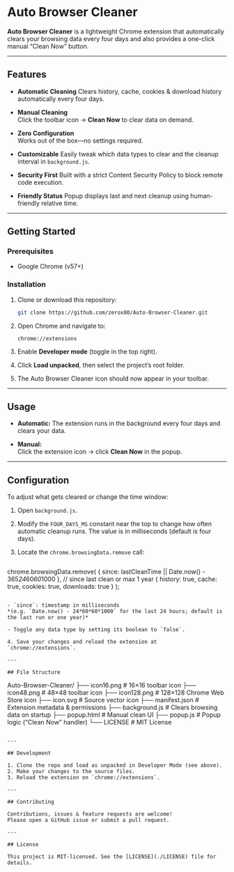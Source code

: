 # Auto Browser Cleaner

**Auto Browser Cleaner** is a lightweight Chrome extension that automatically clears your browsing data every four days and also provides a one-click manual “Clean Now” button.

---

## Features

- **Automatic Cleaning**
  Clears history, cache, cookies & download history automatically every four days.

- **Manual Cleaning**  
  Click the toolbar icon → **Clean Now** to clear data on demand.  

- **Zero Configuration**  
  Works out of the box—no settings required.  

- **Customizable**
  Easily tweak which data types to clear and the cleanup interval in `background.js`.
- **Security First**
  Built with a strict Content Security Policy to block remote code execution.
- **Friendly Status**
  Popup displays last and next cleanup using human-friendly relative time.

---

## Getting Started

### Prerequisites

- Google Chrome (v57+)

### Installation

1. Clone or download this repository:

   ```bash
   git clone https://github.com/zerox80/Auto-Browser-Cleaner.git
   ```

2. Open Chrome and navigate to:

   ```
   chrome://extensions
   ```

3. Enable **Developer mode** (toggle in the top right).

4. Click **Load unpacked**, then select the project’s root folder.

5. The Auto Browser Cleaner icon should now appear in your toolbar.

---

## Usage

- **Automatic:**
  The extension runs in the background every four days and clears your data.

- **Manual:**  
  Click the extension icon → click **Clean Now** in the popup.

---

## Configuration

To adjust what gets cleared or change the time window:

1. Open `background.js`.

2. Modify the `FOUR_DAYS_MS` constant near the top to change how often
   automatic cleanup runs. The value is in milliseconds (default is four days).

3. Locate the `chrome.browsingData.remove` call:

   ```javascript
  chrome.browsingData.remove(
    { since: lastCleanTime || Date.now() - 365*24*60*60*1000 }, // since last clean or max 1 year
     {
       history:   true,
       cache:     true,
       cookies:   true,
       downloads: true
     }
   );
   ```

- `since`: timestamp in milliseconds
  *(e.g. `Date.now() - 24*60*60*1000` for the last 24 hours; default is the last run or one year)*

- Toggle any data type by setting its boolean to `false`.

4. Save your changes and reload the extension at `chrome://extensions`.

---

## File Structure

```
Auto-Browser-Cleaner/
├── icon16.png        # 16×16 toolbar icon
├── icon48.png        # 48×48 toolbar icon
├── icon128.png       # 128×128 Chrome Web Store icon
├── icon.svg          # Source vector icon
├── manifest.json     # Extension metadata & permissions
├── background.js     # Clears browsing data on startup
├── popup.html        # Manual clean UI
├── popup.js          # Popup logic (“Clean Now” handler)
└── LICENSE           # MIT License
```

---

## Development

1. Clone the repo and load as unpacked in Developer Mode (see above).
2. Make your changes to the source files.
3. Reload the extension on `chrome://extensions`.

---

## Contributing

Contributions, issues & feature requests are welcome!  
Please open a GitHub issue or submit a pull request.

---

## License

This project is MIT-licensed. See the [LICENSE](./LICENSE) file for details.
